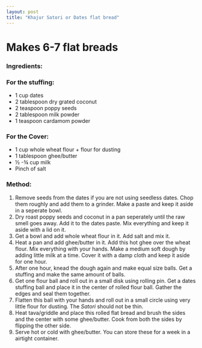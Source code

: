 ```yaml
---
layout: post
title: "Khajur Satori or Dates flat bread"
---
```




# Makes 6-7 flat breads

### Ingredients:

### For the stuffing: 
* 1 cup dates
* 2 tablespoon dry grated coconut
* 2 teaspoon poppy seeds
* 2 tablespoon milk powder
* 1 teaspoon cardamom powder

### For the Cover:
* 1 cup whole wheat flour + flour for dusting
* 1 tablespoon ghee/butter
* ½ -¾ cup milk
* Pinch of salt

### Method:
1. Remove seeds from the dates if you are not using seedless dates. Chop them roughly and add them to a grinder. Make a paste and keep it aside in a seperate bowl.
2. Dry roast poppy seeds and coconut in a pan seperately until the raw smell goes away. Add it to the dates paste. Mix everything and keep it aside with a lid on it. 
3. Get a bowl and add whole wheat flour in it. Add salt and mix it. 
4. Heat a pan and add ghee/butter in it. Add this hot ghee over the wheat flour. Mix everything with your hands. Make a medium soft dough by adding little milk at a time. Cover it with a damp cloth and keep it aside for one hour. 
5. After one hour, knead the dough again and make equal size balls. Get a stuffing and make the same amount of balls. 
6. Get one flour ball and roll out in a small disk using rolling pin. Get a dates stuffing ball and place it in the center of rolled flour ball. Gather the edges and seal them together. 
7. Flatten this ball with your hands and roll out in a small circle using very little flour for dusting. The _Satori_ should not be thin. 
8. Heat tava/griddle and place this rolled flat bread and brush the sides and the center with some ghee/butter. Cook from both the sides by flipping the other side. 
9. Serve hot or cold with ghee/butter. You can store these for a week in a airtight container.